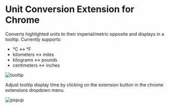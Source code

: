 # Unit Conversion Extension for Chrome
 
Converts highlighted units to their imperial/metric opposite and displays in a tooltip.
Currently supports:
  - °C <-> °F
  - kilometers <-> miles
  - kilograms <-> pounds
  - centimeters <-> inches

![tooltip](https://github.com/user-attachments/assets/c47bd551-ac5c-4090-9d77-e6ed47f9639c)

Adjust tooltip display time by clicking on the extension button in the chrome extensions dropdown menu.

![popup](https://github.com/user-attachments/assets/cb23d977-a157-4fcd-899b-998551983949)

